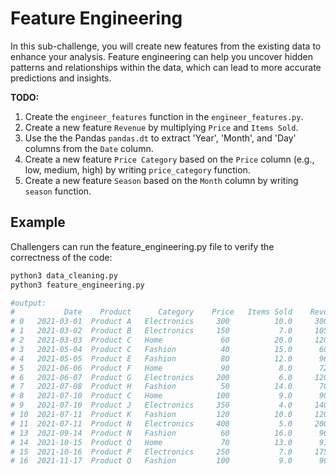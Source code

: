 # Feature Engineering

In this sub-challenge, you will create new features from the existing data to enhance your analysis. Feature engineering can help you uncover hidden patterns and relationships within the data, which can lead to more accurate predictions and insights.

**TODO:**

1.  Create the `engineer_features` function in the `engineer_features.py`.
2.  Create a new feature `Revenue` by multiplying `Price` and `Items Sold`.
3.  Use the the Pandas `pandas.dt` to extract 'Year', 'Month', and 'Day' columns from the `Date` column.
4.  Create a new feature `Price Category` based on the `Price` column (e.g., low, medium, high) by writing `price_category` function.
5.  Create a new feature `Season` based on the `Month` column by writing `season` function.

## Example

Challengers can run the feature_engineering.py file to verify the correctness of the code:

```bash
python3 data_cleaning.py
python3 feature_engineering.py

#output:
#           Date    Product      Category    Price   Items Sold    Revenue    Year    Month   Day     Price Category    Season
# 0   2021-03-01  Product A   Electronics     300          10.0     3000.0    2021        3     1               High    Spring
# 1   2021-03-02  Product B   Electronics     150           7.0     1050.0    2021        3     2             Medium    Spring
# 2   2021-03-03  Product C   Home             60          20.0     1200.0    2021        3     3                Low    Spring
# 3   2021-05-04  Product C   Fashion          40          15.0      600.0    2021        5     4                Low    Spring
# 4   2021-05-05  Product E   Fashion          80          12.0      960.0    2021        5     5             Medium    Spring
# 5   2021-06-06  Product F   Home             90           8.0      720.0    2021        6     6             Medium    Summer
# 6   2021-06-07  Product G   Electronics     200           6.0     1200.0    2021        6     7               High    Summer
# 7   2021-07-08  Product H   Fashion          50          14.0      700.0    2021        7     8                Low    Summer
# 8   2021-07-10  Product C   Home            100           9.0      900.0    2021        7    10             Medium    Summer
# 9   2021-07-10  Product J   Electronics     350           4.0     1400.0    2021        7    10               High    Summer
# 10  2021-07-11  Product K   Fashion         120          10.0     1200.0    2021        7    11             Medium    Summer
# 11  2021-07-11  Product N   Electronics     400           5.0     2000.0    2021        7    11               High    Summer
# 13  2021-09-14  Product N   Fashion          60          16.0      960.0    2021        9    14                Low      Fall
# 14  2021-10-15  Product O   Home             70          13.0      910.0    2021       10    15             Medium      Fall
# 15  2021-10-16  Product P   Electronics     250           7.0     1750.0    2021       10    16               High      Fall
# 16  2021-11-17  Product Q   Fashion         100           9.0      900.0    2021       11    17             Medium      Fall
```
